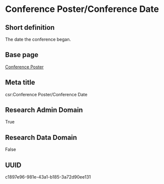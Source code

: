 # Conference Poster/Conference Date
## Short definition
The date the conference began.
## Base page
[Conference Poster](../../Objects/Conference%20Poster.md)
## Meta title
csr:Conference Poster/Conference Date
## Research Admin Domain
True
## Research Data Domain
False
## UUID
c1897e96-981e-43a1-b185-3a72d90ee131
